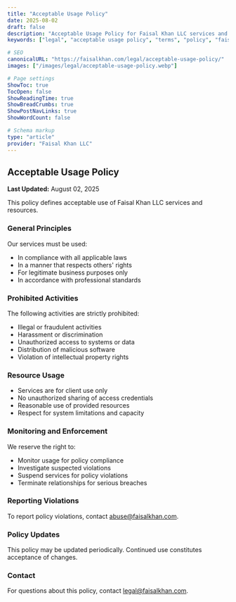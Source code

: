 ```yaml
---
title: "Acceptable Usage Policy"
date: 2025-08-02
draft: false
description: "Acceptable Usage Policy for Faisal Khan LLC services and website"
keywords: ["legal", "acceptable usage policy", "terms", "policy", "faisal khan"]

# SEO
canonicalURL: "https://faisalkhan.com/legal/acceptable-usage-policy/"
images: ["/images/legal/acceptable-usage-policy.webp"]

# Page settings
ShowToc: true
TocOpen: false
ShowReadingTime: true
ShowBreadCrumbs: true
ShowPostNavLinks: true
ShowWordCount: false

# Schema markup
type: "article"
provider: "Faisal Khan LLC"
---
```


## Acceptable Usage Policy

**Last Updated:** August 02, 2025

This policy defines acceptable use of Faisal Khan LLC services and resources.

### General Principles

Our services must be used:
- In compliance with all applicable laws
- In a manner that respects others' rights
- For legitimate business purposes only
- In accordance with professional standards

### Prohibited Activities

The following activities are strictly prohibited:
- Illegal or fraudulent activities
- Harassment or discrimination
- Unauthorized access to systems or data
- Distribution of malicious software
- Violation of intellectual property rights

### Resource Usage

- Services are for client use only
- No unauthorized sharing of access credentials
- Reasonable use of provided resources
- Respect for system limitations and capacity

### Monitoring and Enforcement

We reserve the right to:
- Monitor usage for policy compliance
- Investigate suspected violations
- Suspend services for policy violations
- Terminate relationships for serious breaches

### Reporting Violations

To report policy violations, contact [abuse@faisalkhan.com](mailto:abuse@faisalkhan.com).

### Policy Updates

This policy may be updated periodically. Continued use constitutes acceptance of changes.

### Contact

For questions about this policy, contact [legal@faisalkhan.com](mailto:legal@faisalkhan.com).
